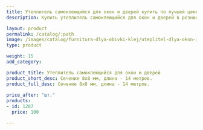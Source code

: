 ```yaml
---
title: Утеплитель самоклеющийся для окон и дверей купить по лучшей цене с доставкой - Поролоныч
description: Купить утеплитель самоклеющийся для окон и дверей в розницу с доставкой по Москве в интернет-магазине Поролоныча.

layout: product
permalink: /catalog/:path
image: /images/catalog/furnitura-dlya-obivki-klej/uteplitel-dlya-okon-i-dverey-01_1600w.jpg
type: product

weight: 15
add_category: 

product_title: Утеплитель самоклеющийся для окон и дверей
product_short_desc: Сечение 8х8 мм, длина - 14 метров.
product_full_desc: Сечение 8х8 мм, длина - 14 метров.
        
price_after: "шт."
products:
- id: 1287
  price: 100

---
```

